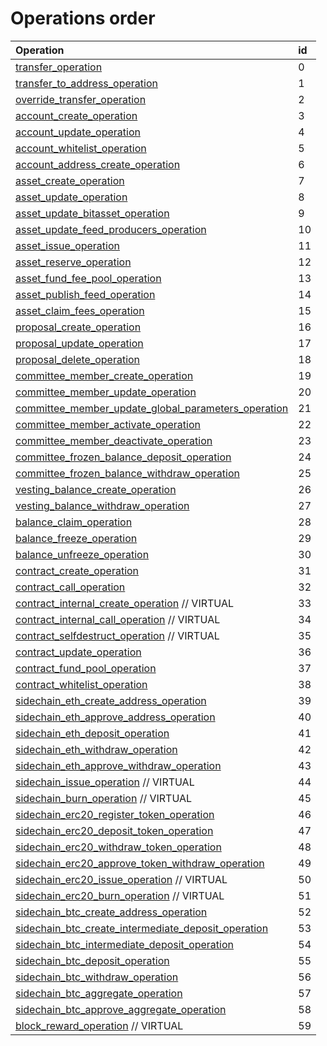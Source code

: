 # Operations order

| Operation | id |
| :--- | :--- |
|[transfer\_operation](asset-transfer.md#transfer_operation)|0|
|[transfer\_to\_address\_operation](asset-transfer.md#transfer_to_address_operation)|1|
|[override\_transfer\_operation](asset-transfer.md#override_transfer_operation)|2|
|[account\_create\_operation](account-management.md#account_create_operation)|3|
|[account\_update\_operation](account-management.md#account_update_operation)|4|
|[account\_whitelist\_operation](account-management.md#account_whitelist_operation)|5|
|[account\_address\_create\_operation](account-management.md#account_address_create_operation)|6|
|[asset\_create\_operation](asset-management.md#asset_create_operation)|7|
|[asset\_update\_operation](asset-management.md#asset_update_operation)|8|
|[asset\_update\_bitasset\_operation](asset-management.md#asset_update_bitasset_operation)|9|
|[asset\_update\_feed\_producers\_operation](asset-management.md#asset_update_feed_producers_operation)|10|
|[asset\_issue\_operation](asset-management.md#asset_issue_operation)|11|
|[asset\_reserve\_operation](asset-management.md#asset_reserve_operation)|12|
|[asset\_fund\_fee\_pool\_operation](asset-management.md#asset_fund_fee_pool_operation)|13|
|[asset\_publish\_feed\_operation](asset-management.md#asset_publish_feed_operation)|14|
|[asset\_claim\_fees\_operation](asset-management.md#asset_claim_fees_operation)|15|
|[proposal\_create\_operation](proposals.md#proposal_create_operation)|16|
|[proposal\_update\_operation](proposals.md#proposal_update_operation) |17|
|[proposal\_delete\_operation](proposals.md#proposal_delete_operation)|18|
|[committee\_member\_create\_operation](committee-member.md#committee_member_create_operation)|19|
|[committee\_member\_update\_operation](committee-member.md#committee_member_update_operation)|20|
|[committee\_member\_update\_global\_parameters\_operation](committee-member.md#committee_member_update_global_parameters_operation)|21|
|[committee\_member\_activate\_operation](committee-member.md#committee_member_activate_operation)|22|
|[committee\_member\_deactivate\_operation](committee-member.md#committee_member_deactivate_operation)|23|
|[committee\_frozen\_balance\_deposit\_operation](committee-member.md#committee_frozen_balance_deposit_operation)|24|
|[committee\_frozen\_balance\_withdraw\_operation](committee-member.md#committee_frozen_balance_withdraw_operation)|25|
|[vesting\_balance\_create\_operation](vesting-balances.md#vesting_balance_create_operation)|26|
|[vesting\_balance\_withdraw\_operation](vesting-balances.md#vesting_balance_withdraw_operation)|27|
|[balance\_claim\_operation](balance-object.md#balance_claim_operation)|28|
|[balance\_freeze\_operation](balance-object.md#balance_freeze_operation)|29|
|[balance\_unfreeze\_operation](balance-object.md#balance_unfreeze_operation)|30|
|[contract\_create\_operation](contracts.md#contract_create_operation)|31|
|[contract\_call\_operation](contracts.md#contract_call_operation)|32|
|[contract\_internal\_create\_operation](contracts.md#contract_internal_create_operation) // VIRTUAL|33|
|[contract\_internal\_call\_operation](contracts.md#contract_internal_call_operation) // VIRTUAL|34|
|[contract\_selfdestruct\_operation](contracts.md#contract_selfdestruct_operation) // VIRTUAL|35|
|[contract\_update\_operation](contracts.md#contract_update_operation)|36|
|[contract\_fund\_pool\_operation](contracts.md#contract_fund_pool_operation)|37|
|[contract\_whitelist\_operation](contracts.md#contract_whitelist_operation)|38|
|[sidechain\_eth\_create\_address\_operation](sidechain.md#sidechain_eth_create_address_operation)|39|
|[sidechain\_eth\_approve\_address\_operation](sidechain.md#sidechain_eth_approve_address_operation)|40|
|[sidechain\_eth\_deposit\_operation](sidechain.md#sidechain_eth_deposit_operation)|41|
|[sidechain\_eth\_withdraw\_operation](sidechain.md#sidechain_eth_withdraw_operation)|42|
|[sidechain\_eth\_approve\_withdraw\_operation](sidechain.md#sidechain_eth_approve_withdraw_operation)|43|
|[sidechain\_issue\_operation](sidechain.md#sidechain_issue_operation) // VIRTUAL|44|
|[sidechain\_burn\_operation](sidechain.md#sidechain_burn_operation) // VIRTUAL|45|
|[sidechain\_erc20\_register\_token\_operation](sidechain.md#sidechain_erc20_register_token_operation)|46|
|[sidechain\_erc20\_deposit\_token\_operation](sidechain.md#sidechain_erc20_deposit_token_operation)|47|
|[sidechain\_erc20\_withdraw\_token\_operation](sidechain.md#sidechain_erc20_withdraw_token_operation)|48|
|[sidechain\_erc20\_approve\_token\_withdraw\_operation](sidechain.md#sidechain_erc20_approve_token_withdraw_operation)|49|
|[sidechain\_erc20\_issue\_operation](sidechain.md#sidechain_erc20_issue_operation) // VIRTUAL|50|
|[sidechain\_erc20\_burn\_operation](sidechain.md#sidechain_erc20_burn_operation) // VIRTUAL|51|
|[sidechain\_btc\_create\_address\_operation](sidechain.md#sidechain_btc_create_address_operation)|52|
|[sidechain\_btc\_create\_intermediate\_deposit\_operation](sidechain.md#sidechain_btc_create_intermediate_deposit_operation)|53|
|[sidechain\_btc\_intermediate\_deposit\_operation](sidechain.md#sidechain_btc_intermediate_deposit_operation)|54|
|[sidechain\_btc\_deposit\_operation](sidechain.md#sidechain_btc_deposit_operation)|55|
|[sidechain\_btc\_withdraw\_operation](sidechain.md#sidechain_btc_withdraw_operation)|56|
|[sidechain\_btc\_aggregate\_operation](sidechain.md#sidechain_btc_aggregate_operation)|57|
|[sidechain\_btc\_approve\_aggregate\_operation](sidechain.md#sidechain_btc_approve_aggregate_operation)|58|
|[block\_reward\_operation](/api-reference/echo-operations/block-reward.md#block_reward_operation) // VIRTUAL|59|
